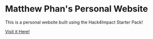 # Matthew Phan's Personal Website
This is a personal website built using the Hack4Impact Starter Pack!
<Hack4Impact Start>

[Visit it Here!](https://mattphanm.github.io/MatthewH4I.github.io/)

